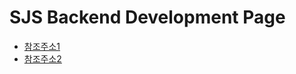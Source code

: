 # SJS Backend Development Page

- [참조주소1](https://velog.io/@hind_sight/Docker-Jenkins-도커와-젠킨스를-활용한-Spring-Boot-CICD)
- [참조주소2](https://www.dongyeon1201.kr/9026133b-31be-4b58-bcc7-49abbe893044#c5da368c-ef36-4c5f-8b76-ea20a5e5ae57)